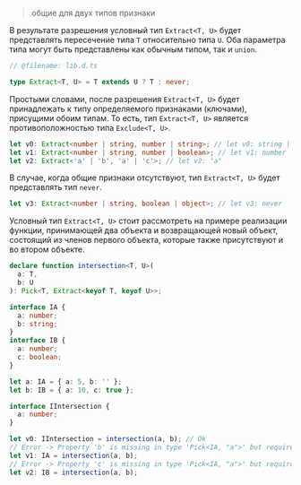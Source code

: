 > общие для двух типов признаки

В результате разрешения условный тип `Extract<T, U>` будет представлять пересечение типа `T` относительно типа `U`. Оба параметра типа могут быть представлены как обычным типом, так и `union`.

```ts
// @filename: lib.d.ts

type Extract<T, U> = T extends U ? T : never;
```

Простыми словами, после разрешения `Extract<T, U>` будет принадлежать к типу определяемого признаками (ключами), присущими обоим типам. То есть, тип `Extract<T, U>` является противоположностью типа `Exclude<T, U>`.

```ts
let v0: Extract<number | string, number | string>; // let v0: string | number
let v1: Extract<number | string, number | boolean>; // let v1: number
let v2: Extract<'a' | 'b', 'a' | 'c'>; // let v2: "a"
```

В случае, когда общие признаки отсутствуют, тип `Extract<T, U>` будет представлять тип `never`.

```ts
let v3: Extract<number | string, boolean | object>; // let v3: never
```

Условный тип `Extract<T, U>` стоит рассмотреть на примере реализации функции, принимающей два объекта и возвращающей новый объект, состоящий из членов первого объекта, которые также присутствуют и во втором объекте.

```ts
declare function intersection<T, U>(
  a: T,
  b: U
): Pick<T, Extract<keyof T, keyof U>>;

interface IA {
  a: number;
  b: string;
}
interface IB {
  a: number;
  c: boolean;
}

let a: IA = { a: 5, b: '' };
let b: IB = { a: 10, c: true };

interface IIntersection {
  a: number;
}

let v0: IIntersection = intersection(a, b); // Ok
// Error -> Property 'b' is missing in type 'Pick<IA, "a">' but required in type 'IA'.
let v1: IA = intersection(a, b);
// Error -> Property 'c' is missing in type 'Pick<IA, "a">' but required in type 'IB'.
let v2: IB = intersection(a, b);
```